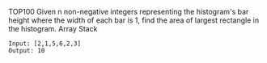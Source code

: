 TOP100
Given n non-negative integers representing the histogram's bar height where the width of each bar is 1, find the area of largest rectangle in the histogram.
Array Stack

```
Input: [2,1,5,6,2,3]
Output: 10
```